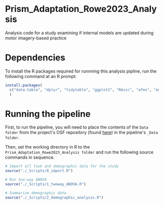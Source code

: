 # Prism_Adaptation_Rowe2023_Analysis
Analysis code for a study examining if internal models are updated during motor imagery-based practice

# Dependencies

To install the R packages required for runnning this analysis pipline, run the following command at an R prompt: 

```r
install.packages(
  c("data.table", "dplyr", "tidytable", "ggplot2", "Rmisc", "afex", "emmeans", "performance", "car")
  )
```

# Running the pipeline

First, to run the pipeline, you will need to place the contents of the ```Data folder``` from the project's OSF repository (found [here](https://osf.io/6tv5m/files/osfstorage)) in the pipeline's ```_Data folder```. 

Then, set the working directory in R to the ```Prism_Adaptation_Rowe2023_Analysis folder``` and run the following source commands in sequence.

```r
# Import all task and demographic data for the study
source("./_Scripts/0_import.R")

# Run two-way ANOVA
source("./_Scripts/1_twoway_ANOVA.R")

# Summarize demographic data
source("./_Scripts/2_demographic_analysis.R")
```
